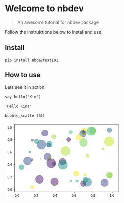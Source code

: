 # Welcome to nbdev
> An awesome tutorial for nbdev package


Follow the instruictions below to install and use

## Install

`pip install nbdevtest101`

## How to use

Lets see it in action

```
say_hello('Kim')
```




    'Hello Kim!'



```
bubble_scatter(50)
```


![png](docs/images/output_6_0.png)

